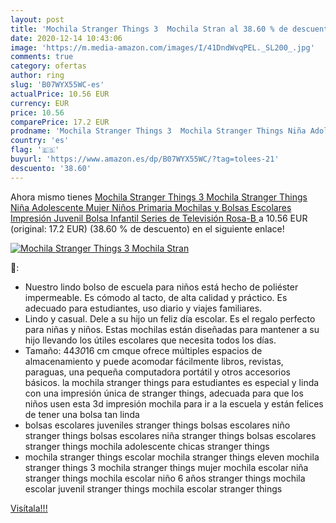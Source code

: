 ```yaml
---
layout: post
title: 'Mochila Stranger Things 3  Mochila Stran al 38.60 % de descuento'
date: 2020-12-14 10:43:06
image: 'https://m.media-amazon.com/images/I/41DndWvqPEL._SL200_.jpg'
comments: true
category: ofertas
author: ring
slug: 'B07WYX55WC-es'
actualPrice: 10.56 EUR
currency: EUR
price: 10.56
comparePrice: 17.2 EUR
prodname: 'Mochila Stranger Things 3  Mochila Stranger Things Niña Adolescente Mujer Niños Primaria Mochilas y Bolsas Escolares Impresión Juvenil Bolsa Infantil Series de Televisión  Rosa-B '
country: 'es'
flag: '🇪🇸'
buyurl: 'https://www.amazon.es/dp/B07WYX55WC/?tag=tolees-21'
descuento: '38.60'
---
```


Ahora mismo tienes [Mochila Stranger Things 3  Mochila Stranger Things Niña Adolescente Mujer Niños Primaria Mochilas y Bolsas Escolares Impresión Juvenil Bolsa Infantil Series de Televisión  Rosa-B ](https://www.amazon.es/dp/B07WYX55WC/?tag=tolees-21) a 10.56 EUR (original: 17.2 EUR) (38.60 %  de descuento) en el siguiente enlace!

[![Mochila Stranger Things 3  Mochila Stran](https://m.media-amazon.com/images/I/41DndWvqPEL._SL200_.jpg)](https://www.amazon.es/dp/B07WYX55WC/?tag=tolees-21)

🔎:

- Nuestro lindo bolso de escuela para niños está hecho de poliéster impermeable. Es cómodo al tacto, de alta calidad y práctico. Es adecuado para estudiantes, uso diario y viajes familiares.
- Lindo y casual. Dele a su hijo un feliz día escolar. Es el regalo perfecto para niñas y niños. Estas mochilas están diseñadas para mantener a su hijo llevando los útiles escolares que necesita todos los días.
- Tamaño: 44*30*16 cm cmque ofrece múltiples espacios de almacenamiento y puede acomodar fácilmente libros, revistas, paraguas, una pequeña computadora portátil y otros accesorios básicos. la mochila stranger things para estudiantes es especial y linda con una impresión única de stranger things, adecuada para que los niños usen esta 3d impresión mochila para ir a la escuela y están felices de tener una bolsa tan linda
- bolsas escolares juveniles stranger things bolsas escolares niño stranger things bolsas escolares niña stranger things bolsas escolares stranger things mochila adolescente chicas stranger things
- mochila stranger things escolar mochila stranger things eleven mochila stranger things 3 mochila stranger things mujer mochila escolar niña stranger things mochila escolar niño 6 años stranger things mochila escolar juvenil stranger things mochila escolar stranger things

[Visítala!!!](https://www.amazon.es/dp/B07WYX55WC/?tag=tolees-21)
